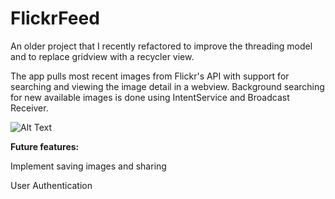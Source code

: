 # FlickrFeed

An older project that I recently refactored to improve the threading model and to replace gridview with a recycler view.

The app pulls most recent images from Flickr's API with support for searching and viewing the image detail in a webview. Background searching for new available images is done using IntentService and Broadcast Receiver.


 ![Alt Text](http://i.imgur.com/kxBfTpk.jpg)


**Future features:**

Implement saving images and sharing

User Authentication


